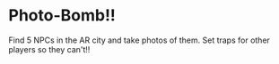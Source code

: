 # Photo-Bomb!!

Find 5 NPCs in the AR city and take photos of them. Set traps for other players so they can't!!
